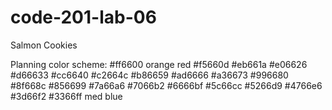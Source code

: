 # code-201-lab-06
Salmon Cookies

Planning color scheme:
#ff6600 orange red
#f5660d
#eb661a
#e06626
#d66633
#cc6640
#c2664c
#b86659
#ad6666
#a36673
#996680
#8f668c
#856699
#7a66a6
#7066b2
#6666bf
#5c66cc
#5266d9
#4766e6
#3d66f2
#3366ff med blue